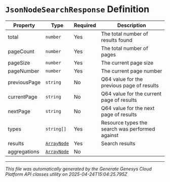 # `JsonNodeSearchResponse` Definition

| Property | Type | Required | Description |
|----------|------|----------|-------------|
| total | `number` | Yes | The total number of results found |
| pageCount | `number` | Yes | The total number of pages |
| pageSize | `number` | Yes | The current page size |
| pageNumber | `number` | Yes | The current page number |
| previousPage | `string` | No | Q64 value for the previous page of results |
| currentPage | `string` | No | Q64 value for the current page of results |
| nextPage | `string` | No | Q64 value for the next page of results |
| types | `string[]` | Yes | Resource types the search was performed against |
| results | [`ArrayNode`](arraynode-definition.md) | Yes | Search results |
| aggregations | [`ArrayNode`](arraynode-definition.md) | No |  |

---

*This file was automatically generated by the Generate Genesys Cloud Platform API classes utility on 2025-04-24T15:04:25.795Z*